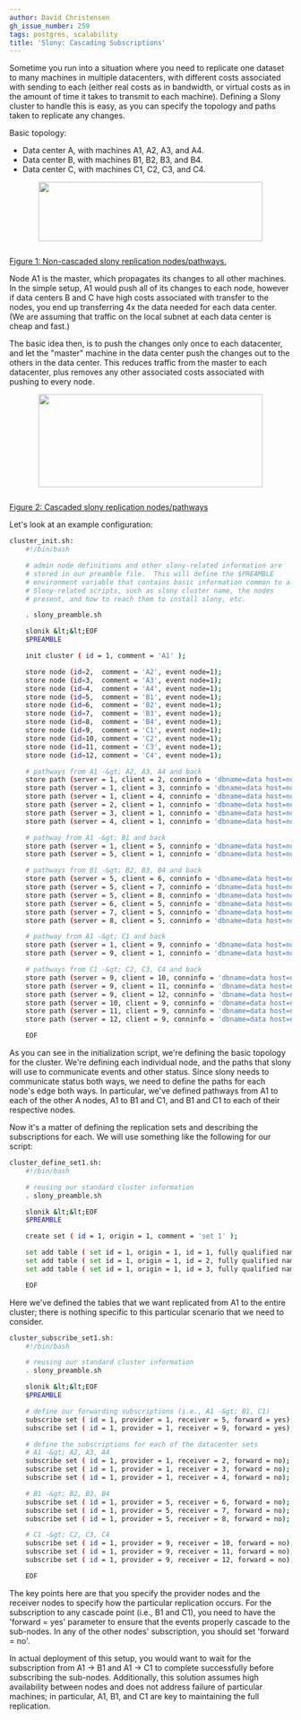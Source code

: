 ```yaml
---
author: David Christensen
gh_issue_number: 259
tags: postgres, scalability
title: 'Slony: Cascading Subscriptions'
---
```




Sometime you run into a situation where you need to replicate one
dataset to many machines in multiple datacenters, with different costs
associated with sending to each (either real costs as in bandwidth, or
virtual costs as in the amount of time it takes to transmit to each
machine).  Defining a Slony cluster to handle this is easy, as you can
specify the topology and paths taken to replicate any changes.

Basic topology:
- Data center A, with machines A1, A2, A3, and A4.
- Data center B, with machines B1, B2, B3, and B4.
- Data center C, with machines C1, C2, C3, and C4.

<a href="http://4.bp.blogspot.com/_eLhk5Eevkf8/S2H5apImCRI/AAAAAAAAABk/24-aTF5wp50/s1600-h/slony_non_cascaded_pathways.png" onblur="try {parent.deselectBloggerImageGracefully();} catch(e) {}"><img alt="" border="0" id="BLOGGER_PHOTO_ID_5431896861699344658" src="/blog/2010/01/28/postgres-slony-cascading-subscription/image-0.png" style="display:block; margin:0px auto 10px; text-align:center;cursor:pointer; cursor:hand;width: 400px; height: 106px;"/><br/>Figure 1: Non-cascaded slony replication nodes/pathways.
</a>

Node A1 is the master, which propagates its changes to all other
machines.  In the simple setup, A1 would push all of its changes to
each node, however if data centers B and C have high costs associated
with transfer to the nodes, you end up transferring 4x the data needed
for each data center.  (We are assuming that traffic on the local
subnet at each data center is cheap and fast.)

The basic idea then, is to push the changes only once to each
datacenter, and let the "master" machine in the data center push the
changes out to the others in the data center.  This reduces traffic
from the master to each datacenter, plus removes any other associated
costs associated with pushing to every node.

<a href="http://2.bp.blogspot.com/_eLhk5Eevkf8/S2H56IeyG1I/AAAAAAAAABs/_LxqX_P0n5I/s1600-h/slony_cascaded_pathways.png" onblur="try {parent.deselectBloggerImageGracefully();} catch(e) {}"><img alt="" border="0" id="BLOGGER_PHOTO_ID_5431897402689854290" src="/blog/2010/01/28/postgres-slony-cascading-subscription/image-0.png" style="display:block; margin:0px auto 10px; text-align:center;cursor:pointer; cursor:hand;width: 400px; height: 166px;"/><br/>
Figure 2: Cascaded slony replication nodes/pathways</a>

Let's look at an example configuration:

```bash
cluster_init.sh:
    #!/bin/bash

    # admin node definitions and other slony-related information are
    # stored in our preamble file.  This will define the $PREAMBLE
    # environment variable that contains basic information common to all
    # Slony-related scripts, such as slony cluster name, the nodes
    # present, and how to reach them to install slony, etc.

    . slony_preamble.sh

    slonik &lt;&lt;EOF
    $PREAMBLE

    init cluster ( id = 1, comment = 'A1' );

    store node (id=2,  comment = 'A2', event node=1);
    store node (id=3,  comment = 'A3', event node=1);
    store node (id=4,  comment = 'A4', event node=1);
    store node (id=5,  comment = 'B1', event node=1);
    store node (id=6,  comment = 'B2', event node=1);
    store node (id=7,  comment = 'B3', event node=1);
    store node (id=8,  comment = 'B4', event node=1);
    store node (id=9,  comment = 'C1', event node=1);
    store node (id=10, comment = 'C2', event node=1);
    store node (id=11, comment = 'C3', event node=1);
    store node (id=12, comment = 'C4', event node=1);

    # pathways from A1 -&gt; A2, A3, A4 and back
    store path (server = 1, client = 2, conninfo = 'dbname=data host=node2.datacenter-a.com');
    store path (server = 1, client = 3, conninfo = 'dbname=data host=node3.datacenter-a.com');
    store path (server = 1, client = 4, conninfo = 'dbname=data host=node4.datacenter-a.com');
    store path (server = 2, client = 1, conninfo = 'dbname=data host=node1.datacenter-a.com');
    store path (server = 3, client = 1, conninfo = 'dbname=data host=node1.datacenter-a.com');
    store path (server = 4, client = 1, conninfo = 'dbname=data host=node1.datacenter-a.com');

    # pathway from A1 -&gt; B1 and back
    store path (server = 1, client = 5, conninfo = 'dbname=data host=node1.datacenter-b.com');
    store path (server = 5, client = 1, conninfo = 'dbname=data host=node1.datacenter-a.com');

    # pathways from B1 -&gt; B2, B3, B4 and back
    store path (server = 5, client = 6, conninfo = 'dbname=data host=node2.datacenter-b.com');
    store path (server = 5, client = 7, conninfo = 'dbname=data host=node3.datacenter-b.com');
    store path (server = 5, client = 8, conninfo = 'dbname=data host=node4.datacenter-b.com');
    store path (server = 6, client = 5, conninfo = 'dbname=data host=node1.datacenter-b.com');
    store path (server = 7, client = 5, conninfo = 'dbname=data host=node1.datacenter-b.com');
    store path (server = 8, client = 5, conninfo = 'dbname=data host=node1.datacenter-b.com');

    # pathway from A1 -&gt; C1 and back
    store path (server = 1, client = 9, conninfo = 'dbname=data host=node1.datacenter-c.com');
    store path (server = 9, client = 1, conninfo = 'dbname=data host=node1.datacenter-a.com');

    # pathways from C1 -&gt; C2, C3, C4 and back
    store path (server = 9, client = 10, conninfo = 'dbname=data host=node2.datacenter-c.com');
    store path (server = 9, client = 11, conninfo = 'dbname=data host=node3.datacenter-c.com');
    store path (server = 9, client = 12, conninfo = 'dbname=data host=node4.datacenter-c.com');
    store path (server = 10, client = 9, conninfo = 'dbname=data host=node1.datacenter-c.com');
    store path (server = 11, client = 9, conninfo = 'dbname=data host=node1.datacenter-c.com');
    store path (server = 12, client = 9, conninfo = 'dbname=data host=node1.datacenter-c.com');

    EOF
```

As you can see in the initialization script, we're defining the basic
topology for the cluster.  We're defining each individual node, and
the paths that slony will use to communicate events and other status.
Since slony needs to communicate status both ways, we need to define
the paths for each node's edge both ways.  In particular, we've
defined pathways from A1 to each of the other A nodes, A1 to B1 and
C1, and B1 and C1 to each of their respective nodes.

Now it's a matter of defining the replication sets and describing the
subscriptions for each.  We will use something like the following for
our script:

```bash
cluster_define_set1.sh:
    #!/bin/bash

    # reusing our standard cluster information
    . slony_preamble.sh

    slonik &lt;&lt;EOF
    $PREAMBLE

    create set ( id = 1, origin = 1, comment = 'set 1' );

    set add table ( set id = 1, origin = 1, id = 1, fully qualified name = 'public.table1');
    set add table ( set id = 1, origin = 1, id = 2, fully qualified name = 'public.table2');
    set add table ( set id = 1, origin = 1, id = 3, fully qualified name = 'public.table3');

    EOF
```

Here we've defined the tables that we want replicated from A1 to the
entire cluster; there is nothing specific to this particular scenario
that we need to consider.

```bash
cluster_subscribe_set1.sh:
    #!/bin/bash

    # reusing our standard cluster information
    . slony_preamble.sh

    slonik &lt;&lt;EOF
    $PREAMBLE

    # define our forwarding subscriptions (i.e., A1 -&gt; B1, C1)
    subscribe set ( id = 1, provider = 1, receiver = 5, forward = yes);
    subscribe set ( id = 1, provider = 1, receiver = 9, forward = yes);

    # define the subscriptions for each of the datacenter sets
    # A1 -&gt; A2, A3, A4
    subscribe set ( id = 1, provider = 1, receiver = 2, forward = no);
    subscribe set ( id = 1, provider = 1, receiver = 3, forward = no);
    subscribe set ( id = 1, provider = 1, receiver = 4, forward = no);

    # B1 -&gt; B2, B3, B4
    subscribe set ( id = 1, provider = 5, receiver = 6, forward = no);
    subscribe set ( id = 1, provider = 5, receiver = 7, forward = no);
    subscribe set ( id = 1, provider = 5, receiver = 8, forward = no);

    # C1 -&gt; C2, C3, C4
    subscribe set ( id = 1, provider = 9, receiver = 10, forward = no);
    subscribe set ( id = 1, provider = 9, receiver = 11, forward = no);
    subscribe set ( id = 1, provider = 9, receiver = 12, forward = no);

    EOF
```

The key points here are that you specify the provider nodes and the
receiver nodes to specify how the particular replication occurs.  For
the subscription to any cascade point (i.e., B1 and C1), you need to
have the 'forward = yes' parameter to ensure that the events properly
cascade to the sub-nodes.  In any of the other nodes' subscription,
you should set 'forward = no'.

In actual deployment of this setup, you would want to wait for the
subscription from A1 -> B1 and A1 -> C1 to complete successfully
before subscribing the sub-nodes.  Additionally, this solution assumes
high availability between nodes and does not address failure of
particular machines; in particular, A1, B1, and C1 are key to
maintaining the full replication.


